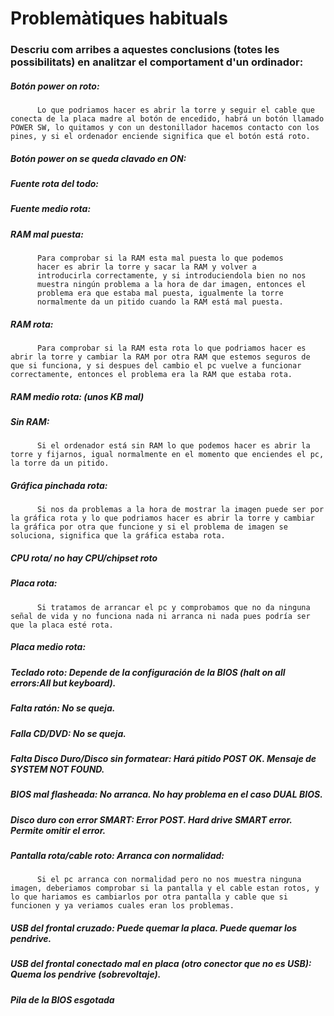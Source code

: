 # Problemàtiques habituals

### Descriu com arribes a aquestes conclusions (totes les possibilitats) en analitzar el comportament d'un ordinador:

#####     Botón power on roto: 
          Lo que podriamos hacer es abrir la torre y seguir el cable que conecta de la placa madre al botón de encedido, habrá un botón llamado POWER SW, lo quitamos y con un destonillador hacemos contacto con los pines, y si el ordenador enciende significa que el botón está roto.
#####     Botón power on se queda clavado en ON:
          
#####     Fuente rota del todo:
          
#####     Fuente medio rota:
#####     RAM mal puesta:
          Para comprobar si la RAM esta mal puesta lo que podemos
          hacer es abrir la torre y sacar la RAM y volver a
          introducirla correctamente, y si introduciendola bien no nos
          muestra ningún problema a la hora de dar imagen, entonces el
          problema era que estaba mal puesta, igualmente la torre
          normalmente da un pitido cuando la RAM está mal puesta.
#####     RAM rota:
          Para comprobar si la RAM esta rota lo que podriamos hacer es abrir la torre y cambiar la RAM por otra RAM que estemos seguros de que si funciona, y si despues del cambio el pc vuelve a funcionar correctamente, entonces el problema era la RAM que estaba rota.
#####     RAM medio rota: (unos KB mal)
          
#####     Sin RAM:
          Si el ordenador está sin RAM lo que podemos hacer es abrir la torre y fijarnos, igual normalmente en el momento que enciendes el pc, la torre da un pitido.
#####     Gráfica pinchada rota:
          Si nos da problemas a la hora de mostrar la imagen puede ser por la gráfica rota y lo que podriamos hacer es abrir la torre y cambiar la gráfica por otra que funcione y si el problema de imagen se soluciona, significa que la gráfica estaba rota.
#####     CPU rota/ no hay CPU/chipset roto
#####     Placa rota: 
          Si tratamos de arrancar el pc y comprobamos que no da ninguna señal de vida y no funciona nada ni arranca ni nada pues podría ser que la placa esté rota.
#####     Placa medio rota:
#####     Teclado roto: Depende de la configuración de la BIOS (halt on all errors:All but keyboard).
#####     Falta ratón: No se queja.
#####     Falla CD/DVD: No se queja.
#####     Falta Disco Duro/Disco sin formatear: Hará pitido POST OK. Mensaje de SYSTEM NOT FOUND.
#####     BIOS mal flasheada: No arranca. No hay problema en el caso DUAL BIOS.
#####     Disco duro con error SMART: Error POST. Hard drive SMART error. Permite omitir el error.
#####     Pantalla rota/cable roto: Arranca con normalidad:
          Si el pc arranca con normalidad pero no nos muestra ninguna imagen, deberiamos comprobar si la pantalla y el cable estan rotos, y lo que hariamos es cambiarlos por otra pantalla y cable que si funcionen y ya veriamos cuales eran los problemas.
#####     USB del frontal cruzado: Puede quemar la placa. Puede quemar los pendrive.

#####     USB del frontal conectado mal en placa (otro conector que no es USB): Quema los pendrive (sobrevoltaje).
#####     Pila de la BIOS esgotada
